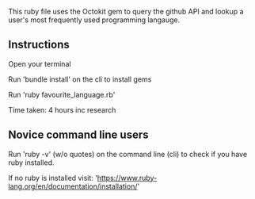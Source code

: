 This ruby file uses the Octokit gem to query the github API and lookup a user's most frequently used programming langauge.

## Instructions

Open your terminal

Run 'bundle install' on the cli to install gems

Run 'ruby favourite_language.rb'

Time taken: 4 hours inc research

## Novice command line users

Run 'ruby -v' (w/o quotes) on the command line (cli) to check if you have ruby installed.

If no ruby is installed visit: 
'https://www.ruby-lang.org/en/documentation/installation/'
